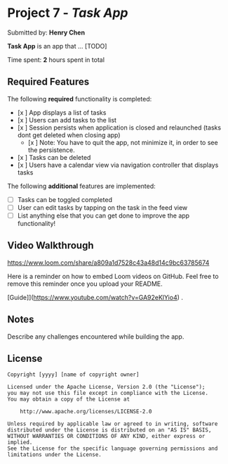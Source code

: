# Project 7 - *Task App*

Submitted by: **Henry Chen**

**Task App** is an app that ... [TODO] 

Time spent: **2** hours spent in total

## Required Features

The following **required** functionality is completed:

- [x ] App displays a list of tasks
- [x ] Users can add tasks to the list
- [x ] Session persists when application is closed and relaunched (tasks dont get deleted when closing app) 
  - [x ] Note: You have to quit the app, not minimize it, in order to see the persistence.
- [x ] Tasks can be deleted
- [x ] Users have a calendar view via navigation controller that displays tasks    


The following **additional** features are implemented:

- [ ] Tasks can be toggled completed
- [ ] User can edit tasks by tapping on the task in the feed view
- [ ] List anything else that you can get done to improve the app functionality!

## Video Walkthrough
https://www.loom.com/share/a809a1d7528c43a48d14c9bc63785674


Here is a reminder on how to embed Loom videos on GitHub. Feel free to remove this reminder once you upload your README. 

[Guide]](https://www.youtube.com/watch?v=GA92eKlYio4) .

## Notes

Describe any challenges encountered while building the app.

## License

    Copyright [yyyy] [name of copyright owner]

    Licensed under the Apache License, Version 2.0 (the "License");
    you may not use this file except in compliance with the License.
    You may obtain a copy of the License at

        http://www.apache.org/licenses/LICENSE-2.0

    Unless required by applicable law or agreed to in writing, software
    distributed under the License is distributed on an "AS IS" BASIS,
    WITHOUT WARRANTIES OR CONDITIONS OF ANY KIND, either express or implied.
    See the License for the specific language governing permissions and
    limitations under the License.
